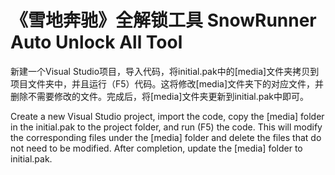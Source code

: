 # 《雪地奔驰》全解锁工具 SnowRunner Auto Unlock All Tool

新建一个Visual Studio项目，导入代码，将initial.pak中的[media]文件夹拷贝到项目文件夹中，并且运行（F5）代码。这将修改[media]文件夹下的对应文件，并删除不需要修改的文件。完成后，将[media]文件夹更新到initial.pak中即可。

Create a new Visual Studio project, import the code, copy the [media] folder in the initial.pak to the project folder, and run (F5) the code. This will modify the corresponding files under the [media] folder and delete the files that do not need to be modified. After completion, update the [media] folder to initial.pak.
